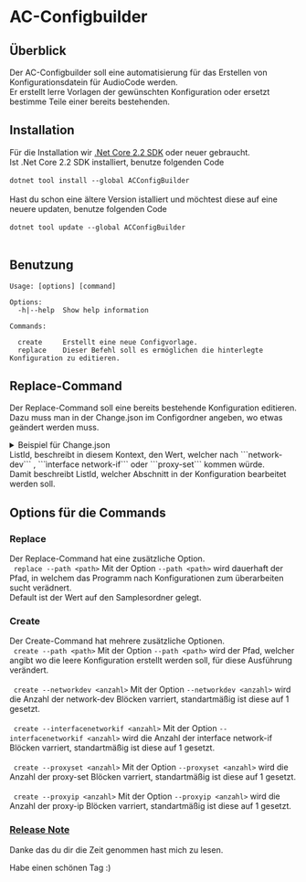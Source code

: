 # AC-Configbuilder

## Überblick
Der AC-Configbuilder soll eine automatisierung für das Erstellen von Konfigurationsdatein für AudioCode werden. <br>
Er erstellt lerre Vorlagen der gewünschten Konfiguration oder ersetzt bestimme Teile einer bereits bestehenden.

## Installation

Für die Installation wir [.Net Core 2.2 SDK](https://dotnet.microsoft.com/download) oder neuer gebraucht. <br>
Ist .Net Core 2.2 SDK installiert, benutze folgenden Code <br>
<br>
```dotnet tool install --global ACConfigBuilder``` <br>
<br>
Hast du schon eine ältere Version istalliert und möchtest diese auf eine neuere updaten, benutze folgenden Code <br>
<br>
```dotnet tool update --global ACConfigBuilder``` <br>
<br>

## Benutzung
```
Usage: [options] [command]

Options:
  -h|--help  Show help information

Commands:

  create     Erstellt eine neue Configvorlage.
  replace    Dieser Befehl soll es ermöglichen die hinterlegte Konfiguration zu editieren. 
```

## Replace-Command
Der Replace-Command soll eine bereits bestehende Konfiguration editieren. <br> 
Dazu muss man in der Change.json im Configordner angeben, wo etwas geändert werden muss.
<details close>
<summary>Beispiel für Change.json</summary>

```
{
    "configurenetwork": {
      "networkdev": [
        {
          "listid": <\value>,
          "vlan": "<\value>",
          "underlyingif": "<\value>",
          "Name" : "<\value>",
          "tag": "<\value>"
        }
      ],
      "interfacenetworkif":[
        {
          "listid": <\value>,
          "apptype": "<\value>",
          "ipaddress":"<\value>",
          "prefixlength": <\value>,
          "gateway": "<\value>",
          "Name": "<\value>",
          "underlyingdev": "<\value>"
        }
      ]
    },
    "configureviop":{
      "proxyset":[
        {
          "listid": <\value>,
          "proxyname": "<\value>",
          "proxyenablekeepalive": "<\value>",
          "srdname":"<\value>",
          "sbcipv4sipintname": "<\value>",
          "keepalivefailresp":"<\value>",
          "successdetectretries": <\vaule>,
          "successdetectint" : <\value>,
          "proxyredundancymode" : "<\value>",
          "isproxyhotswap": <\value>,
          "proxyloadbalancingmethod": <\value>,
          "minactiveservlb": <\value>
        }
      ],
      "proxyip":[
        {
          "ip": "<\value>",
          "proxyadress": "<\value>",
          "transporttype": "<\value>"
        }
      ]
    }
}
```  
</details>
ListId, beschreibt in diesem Kontext, den Wert, welcher nach ```network-dev``` , ```ìnterface network-if``` oder ```proxy-set``` kommen würde. <br>
Damit beschreibt ListId, welcher Abschnitt in der Konfiguration bearbeitet werden soll. <br>


## Options für die Commands
### Replace
Der Replace-Command hat eine zusätzliche Option. <br>
``` replace --path <path>```
Mit der Option ```--path <path>``` wird dauerhaft der Pfad, in welchem das Programm nach Konfigurationen zum überarbeiten sucht verädnert. <br>
Default ist der Wert auf den Samplesordner gelegt.

### Create
Der Create-Command hat mehrere zusätzliche Optionen. <br>
``` create --path <path>```
Mit der Option ```--path <path>``` wird der Pfad, welcher angibt wo die leere Konfiguration erstellt werden soll, für diese Ausführung verändert. <br>
<br>
``` create --networkdev <anzahl>```
Mit der Option ```--networkdev <anzahl>``` wird die Anzahl der network-dev Blöcken varriert, standartmäßig ist diese auf 1 gesetzt. <br>
<br>
``` create --interfacenetworkif <anzahl>```
Mit der Option ```--interfacenetworkif <anzahl>``` wird die Anzahl der interface network-if Blöcken varriert, standartmäßig ist diese auf 1 gesetzt. <br>
<br>
``` create --proxyset <anzahl>```
Mit der Option ```--proxyset <anzahl>``` wird die Anzahl der proxy-set Blöcken varriert, standartmäßig ist diese auf 1 gesetzt. <br>
<br>
``` create --proxyip <anzahl>```
Mit der Option ```--proxyip <anzahl>``` wird die Anzahl der proxy-ip Blöcken varriert, standartmäßig ist diese auf 1 gesetzt. <br>

### [Release Note](https://github.com/AC-Fernglas/AC-Configbuilder/blob/Ver.01/ReleaseNote.md)

Danke das du dir die Zeit genommen hast mich zu lesen. <br>

Habe einen schönen Tag :)
